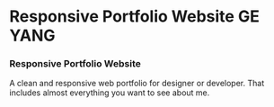 # Responsive Portfolio Website GE YANG



###  Responsive Portfolio Website
A clean and responsive web portfolio for designer or developer. That includes almost everything you want to see about me. 


